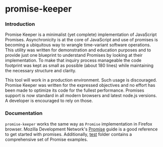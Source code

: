 # promise-keeper

### Introduction

Promise Keeper is a minimalist (yet complete) implementation of JavaScript 
Promises.  Asynchronicity is at the core of JavaScript and use of promises is 
becoming a ubiquitous way to wrangle time-variant software operations.  This 
utility was written for demonstration and education purposes and to provide just 
one blueprint to understand Promises by looking at their implementation.  To 
make that inquiry process manageable the code footprint was kept as small as 
possible (about 180 lines) while maintaining the necessary structure and clarity.

This tool will work in a production environment.  Such usage is discouraged.
Promise Keeper was written for the expressed objectives and no effort has been 
made to optimize its code for the fullest performance.  Promises support is now 
standard in all modern browsers and latest node.js versions.  A developer 
is encouraged to rely on those.

### Documentation

`promise-keeper` works the same way as `Promise` implementation in Firefox
browser.  Mozilla Development Network's [Promise](https://developer.mozilla.org/en-US/docs/Web/JavaScript/Reference/Global_Objects/Promise)
guide is a good reference to get started with promises.  Additionally, [test](https://github.com/aptivator/promise-keeper/tree/master/test)
folder contains a comprehensive set of Promise examples.
